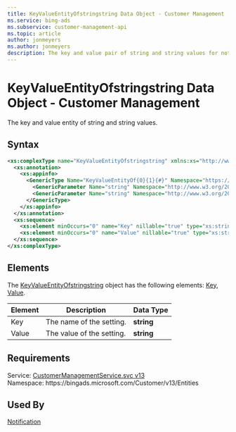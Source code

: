 ```yaml
---
title: KeyValueEntityOfstringstring Data Object - Customer Management
ms.service: bing-ads
ms.subservice: customer-management-api
ms.topic: article
author: jonmeyers
ms.author: jonmeyers
description: The key and value pair of string and string values for notifications.
---
```

# KeyValueEntityOfstringstring Data Object - Customer Management
The key and value entity of string and string values.

## Syntax
```xml
<xs:complexType name="KeyValueEntityOfstringstring" xmlns:xs="http://www.w3.org/2001/XMLSchema">
  <xs:annotation>
    <xs:appinfo>
      <GenericType Name="KeyValueEntityOf{0}{1}{#}" Namespace="https://bingads.microsoft.com/Customer/v13/Entities" xmlns="http://schemas.microsoft.com/2003/10/Serialization/">
        <GenericParameter Name="string" Namespace="http://www.w3.org/2001/XMLSchema" />
        <GenericParameter Name="string" Namespace="http://www.w3.org/2001/XMLSchema" />
      </GenericType>
    </xs:appinfo>
  </xs:annotation>
  <xs:sequence>
    <xs:element minOccurs="0" name="Key" nillable="true" type="xs:string" />
    <xs:element minOccurs="0" name="Value" nillable="true" type="xs:string" />
  </xs:sequence>
</xs:complexType>
```

## <a name="elements"></a>Elements

The [KeyValueEntityOfstringstring](keyvalueentityofstringstring.md) object has the following elements: [Key](#key), [Value](#value).

|Element|Description|Data Type|
|-----------|---------------|-------------|
|<a name="key"></a>Key|The name of the setting.|**string**|
|<a name="value"></a>Value|The value of the setting.|**string**|

## Requirements
Service: [CustomerManagementService.svc v13](https://clientcenter.api.bingads.microsoft.com/Api/CustomerManagement/v13/CustomerManagementService.svc)  
Namespace: https\://bingads.microsoft.com/Customer/v13/Entities  

## Used By
[Notification](notification.md)  
